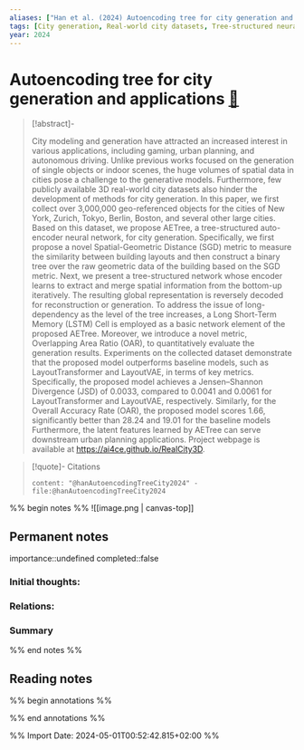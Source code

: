 ```yaml
---
aliases: ["Han et al. (2024) Autoencoding tree for city generation and applications"]
tags: [City generation, Real-world city datasets, Tree-structured neural network, Urban planning applications]
year: 2024
---
```

# Autoencoding tree for city generation and applications [📖](zotero://select/library/items/UUAEHDPP)

> [!abstract]-
> 
> City modeling and generation have attracted an increased interest in various applications, including gaming, urban planning, and autonomous driving. Unlike previous works focused on the generation of single objects or indoor scenes, the huge volumes of spatial data in cities pose a challenge to the generative models. Furthermore, few publicly available 3D real-world city datasets also hinder the development of methods for city generation. In this paper, we first collect over 3,000,000 geo-referenced objects for the cities of New York, Zurich, Tokyo, Berlin, Boston, and several other large cities. Based on this dataset, we propose AETree, a tree-structured auto-encoder neural network, for city generation. Specifically, we first propose a novel Spatial-Geometric Distance (SGD) metric to measure the similarity between building layouts and then construct a binary tree over the raw geometric data of the building based on the SGD metric. Next, we present a tree-structured network whose encoder learns to extract and merge spatial information from the bottom-up iteratively. The resulting global representation is reversely decoded for reconstruction or generation. To address the issue of long-dependency as the level of the tree increases, a Long Short-Term Memory (LSTM) Cell is employed as a basic network element of the proposed AETree. Moreover, we introduce a novel metric, Overlapping Area Ratio (OAR), to quantitatively evaluate the generation results. Experiments on the collected dataset demonstrate that the proposed model outperforms baseline models, such as LayoutTransformer and LayoutVAE, in terms of key metrics. Specifically, the proposed model achieves a Jensen–Shannon Divergence (JSD) of 0.0033, compared to 0.0041 and 0.0061 for LayoutTransformer and LayoutVAE, respectively. Similarly, for the Overall Accuracy Rate (OAR), the proposed model scores 1.66, significantly better than 28.24 and 19.01 for the baseline models Furthermore, the latent features learned by AETree can serve downstream urban planning applications. Project webpage is available at https://ai4ce.github.io/RealCity3D.
> 

> [!quote]- Citations
> 
> ```query
> content: "@hanAutoencodingTreeCity2024" -file:@hanAutoencodingTreeCity2024
> ```

%% begin notes %%
![[image.png | canvas-top]]
## Permanent notes
importance::undefined
completed::false
### Initial thoughts:


### Relations:


### Summary


%% end notes %%
## Reading notes
%% begin annotations %%

%% end annotations %%



%% Import Date: 2024-05-01T00:52:42.815+02:00 %%
